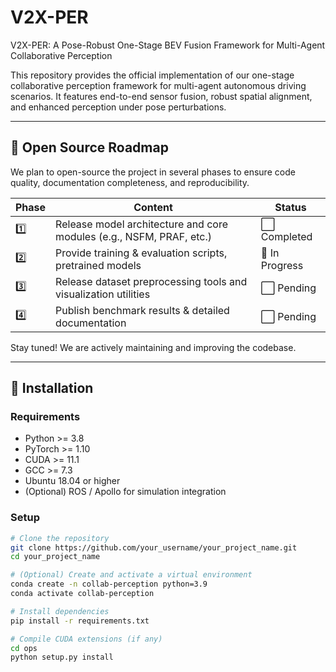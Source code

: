 # V2X-PER
V2X-PER: A Pose-Robust One-Stage BEV Fusion Framework for Multi-Agent Collaborative Perception

This repository provides the official implementation of our one-stage collaborative perception framework for multi-agent autonomous driving scenarios. It features end-to-end sensor fusion, robust spatial alignment, and enhanced perception under pose perturbations.

---

## 📌 Open Source Roadmap

We plan to open-source the project in several phases to ensure code quality, documentation completeness, and reproducibility.

| Phase | Content                                                                 | Status     |
|-------|-------------------------------------------------------------------------|------------|
| 1️⃣   | Release model architecture and core modules (e.g., NSFM, PRAF, etc.)     | ⬜ Completed |
| 2️⃣   | Provide training & evaluation scripts, pretrained models                 | 🔄 In Progress |
| 3️⃣   | Release dataset preprocessing tools and visualization utilities         | ⬜ Pending |
| 4️⃣   | Publish benchmark results & detailed documentation                       | ⬜ Pending |

Stay tuned! We are actively maintaining and improving the codebase.

---

## 🚀 Installation

### Requirements

- Python >= 3.8  
- PyTorch >= 1.10  
- CUDA >= 11.1  
- GCC >= 7.3  
- Ubuntu 18.04 or higher  
- (Optional) ROS / Apollo for simulation integration

### Setup

```bash
# Clone the repository
git clone https://github.com/your_username/your_project_name.git
cd your_project_name

# (Optional) Create and activate a virtual environment
conda create -n collab-perception python=3.9
conda activate collab-perception

# Install dependencies
pip install -r requirements.txt

# Compile CUDA extensions (if any)
cd ops
python setup.py install

